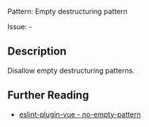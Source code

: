 Pattern: Empty destructuring pattern

Issue: -

## Description

Disallow empty destructuring patterns.

## Further Reading

* [eslint-plugin-vue - no-empty-pattern](https://eslint.vuejs.org/rules/no-empty-pattern.html)
